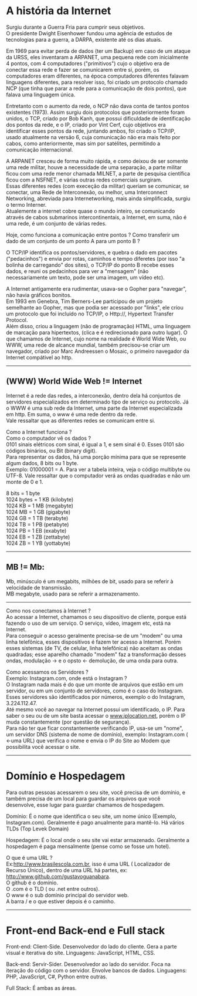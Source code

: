 <!DOCTYPE html>
<html lang="pt-br">
<head>
    <meta charset="UTF-8">
    <meta http-equiv="X-UA-Compatible" content="IE=edge">
    <meta name="viewport" content="width=device-width, initial-scale=1.0">
    <title> Aprendendo HTML-CSS </title>
</head>
<body>
    <h1>A história da Internet</h1>
    <p>Surgiu durante a Guerra Fria para cumprir seus objetivos. <br>O presidente Dwight Eisenhower fundou uma agência de estudos de tecnologias para a guerra, a DARPA, existente até os dias atuais.</p>
      <p> Em 1969 para evitar perda de dados (ter um Backup) em caso de um ataque da URSS, eles inventaram a ARPANET, uma pequena rede com inicialmente 4 pontos, com 4 computadores ("primitivos") cujo o objetivo era de conectar essa rede e fazer se comunicarem entre si, porém, os computadores eram diferentes, na época computadores diferentes falavam linguagens diferentes, para resolver isso, foi criado um protocolo chamado NCP (que tinha que parar a rede para a comunicação de dois pontos), que falava uma linguagem única.</p>
    
  <p>Entretanto com o aumento da rede, o NCP não dava conta de tantos pontos existentes (1973). Assim surgiu dois protocolos que posteriormente foram unidos, o TCP, criado por Bob Kanh, que possui dificuldade de identificação dos pontos da rede, e o IP, criado por Vint Cerf, cujo objetivos era identificar esses pontos da rede, juntando ambos, foi criado o TCP/IP, usado atualmente na versão 6, cuja comunicação não era mais feito por cabos, como anteriormente, mas sim por satélites, permitindo a comunicação internacional.</p>

  <p>A ARPANET cresceu de forma muito rápida, e como deixou de ser somente uma rede militar, houve a necessidade de uma separação, a parte militar ficou com uma rede menor chamada MILNET, a parte de pesquisa científica ficou com a NSFNET, e várias outras redes comerciais surgiram. <br>Essas diferentes redes (com execeção da militar) queriam se comunicar, se conectar, uma Rede de Interconexão, ou melhor, uma Interconnect Networking, abreviada para Internetworking, mais ainda simplificada, surgiu o termo Interner.<br>Atualemente a internet cobre quase o mundo inteiro, se comunicando através de cabos submarinos intercontinentais, a Internet, em suma, não é uma rede, é um conjunto de várias redes.</p>

   <p>Hoje, como funciona a comunicação entre pontos ? Como transferir um dado de um conjunto de um ponto A para um ponto B ? </p>

  <p>O TCP/IP identifica os pontos/servidores, e quebra o dado em pacotes ("pedacinhos") e envia por rotas, caminhos e tempo diferetes (por isso "a bolinha de carregando" dos sites), o TCP/IP do ponto B recebe esses dados, e reuni os pedacinhos para ver a "mensagem" (não necessariamente um texto, pode ser uma imagem, um vídeo etc).</p>

  <p>A Internet antigamente era rudimentar, usava-se o Gopher para "navegar", não havia gráficos bonitos.<br> Em 1993 em Genebra, Tim Berners-Lee participou de um projeto semelhante ao Gopher, mas que podia ser acessado por "links", ele criou um protocolo que foi incluído no TCP/IP, o Http://, Hypertext Transfer Protocol.<br>Além disso, criou a linguagem (não de programação) HTML, uma linguagem de marcação para hipertextos, (clica e é redirecionado para outro lugar). O que chamamos de Internet, cujo nome na realidade é World Wide Web, ou WWW, uma rede de alcance mundial, também precisou-se criar um navegador, criado por Marc Andreessen o Mosaic, o primeiro navegador da Internet compátivel ao http.</p><hr>

<h2>(WWW) World Wide Web != Internet</h2>
    <p>Internet é a rede das redes, a interconexão, dentro dela há conjuntos de servidores especializados em determinado tipo de serviço ou protocolo. Já o WWW é uma sub rede da Internet, uma parte da Internet especializada em http. Em suma, o www é uma rede dentro da rede.<br>Vale ressaltar que as diferentes redes se comunicam entre si.</p>

  <p>Como a Internet funciona ?<br>Como o computador vê os dados ?<br> 0101 sinais elétricos com sinal, é igual a 1, e sem sinal é 0. Esses 0101 são códigos binários, ou Bit (binary digit).<br>Para representar os dados, há uma porção mínima para que se represente algum dados, 8 bits ou 1 byte.<br>Exemplo: 01000001 = A. Para ver a tabela inteira, veja o código multibyte ou UTF-8. Vale ressaltar que o computador verá as ondas quadradas e não um monte de 0 e 1.</p>

  <p>8 bits =  1 byte<br>1024 bytes  = 1 KB (kilobyte)<br>1024 KB = 1 MB (megabyte)<br>1024 MB = 1 GB (gigabyte)<br>1024 GB = 1 TB (terabyte)<br>1024 TB = 1 PB (petabyte)<br>1024 PB = 1 EB (exabyte)<br> 1024 EB = 1 ZB (zettabyte)<br>1024 ZB = 1 YB (yottabyte)</p><hr>

   <h2>MB != Mb:</h2>
    <p>Mb, minúsculo é um megabits, milhões de bit, usado para se referir à velocidade de transmissão.<br>MB megabyte, usado para se referir a armazenamento.</p><hr>

   <p>Como nos conectamos à Internet ? <br>Ao acessar a Internet, chamamos o seu dispositivo de cliente, porque está fazendo o uso de um serviço. O serviço, vídeo, imagem etc, está na Internet. <br>Para conseguir o acesso geralmente precisa-se de um "modem" ou uma linha telefônica, esses dispositivos é fazem ter acesso a Internet. Porém esses sistemas (de TV, de celular, linha telefônica) não aceitam as ondas quadradas; esse aparelho chamado "modem" faz a transformação desses ondas, modulação -> e o opsto <- demolução, de uma onda para outra.</p>

   <p>Como acessamos os Servidores ?<br>Exemplo: Instagram.com, onde está o Instagram ?<br> O Instagram nada mais é do que um monte de arquivos que estão em um servidor, ou em um conjunto de servidores, como é o caso do Instagram. Esses servidores são identificados por números, exemplo o do Instagram, 3.224.112.47.<br>Até mesmo você ao navegar na Internet possui um identificado, o IP. Para saber o seu ou de um site basta acessar o <a href="https://www.iplocation.net/" target="_blank">www.iplocation.net</a>, porém o IP muda constantemente (por questão de segurança).<br>Para não ter que ficar constantemente verificando IP, usa-se um "nome", um servidor DNS (sistema de nome de domínio), exemplo: Instagram.com ( <-uma URL) que verifica o nome e envia o IP do Site ao Modem que possibilita você acessar o site.</p>

<hr>

 <h1>Domínio e Hospedagem</h1>
 <p>Para outras pessoas acessarem o seu site, você precisa de um domínio, e também precisa de um local para guardar os arquivos que você desenvolve, esse lugar para guardar chamamos de hospedagem. 
    </p>
    <p>Domínio: É o nome que identifica o seu site, um nome único (Exemplo, Instagram.com). Geralmente é pago anualmente para mantê-lo. Há vários TLDs (Top Levek Domain)</p>

   <p>Hospedagem: É o local onde o seu site vai estar armazenado. Geralmente a hospedagem é paga mensalmente (pense como se fosse um hotel).</p>

  <p>O que é uma URL ? <br>Ex:<a href="http://www.brasilescola.com.br" target="_blank">http://www.brasilescola.com.br</a>, isso é uma URL ( Localizador de Recurso Único), dentro de uma URL há partes, ex: <a href="http://www.github.com/gustavoguanabara" target="_blank">http://www.github.com/gustavoguanabara</a>.<br> O github é o domínio.<br>O .com é o TLD ( ou .net entre outros).<br>O www é o sub domínio principal do servidor web.<br>A barra / e o que estiver depois é o caminho.</p>
<hr>

<h1>Front-end Back-end e Full stack</h1>
<p>Front-end: Client-Side. Desenvolvedor do lado do cliente. Gera a parte visual e iterativa do site. Linguagens: JavaScript, HTML, CSS.</p>

 <p>Back-end: Servir-Sider. Desenvolvedor ao lado do servidor. Foca na iteração do código com o servidor. Envolve bancos de dados. Linguagens: PHP, JavaScript, C#, Python entre outras.</p>
   
<p>Full Stack: É ambas as áreas.</p>

   
</body>
</html>